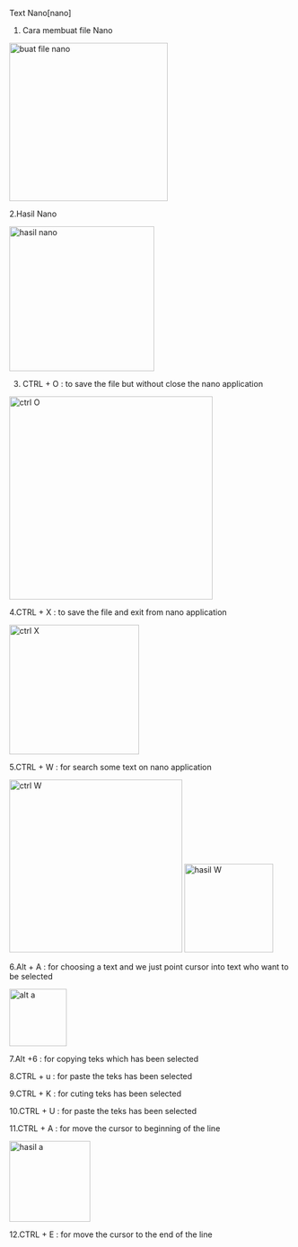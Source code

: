 Text Nano[nano]

1. Cara membuat file Nano


<img width="282" alt="buat file nano" src="https://user-images.githubusercontent.com/62433171/149636797-3ab48d1b-3394-4152-9013-f40e8784d22b.png">


2.Hasil Nano


<img width="258" alt="hasil nano" src="https://user-images.githubusercontent.com/62433171/149637026-3c8ddd19-c2df-44e4-8cab-a6e260a2b9c7.png">


3. CTRL + O : to save the file but without close the nano application


<img width="362" alt="ctrl O" src="https://user-images.githubusercontent.com/62433171/149637079-0754c986-13b1-405c-a960-ac6fbd9c13f1.png">


4.CTRL + X : to save the file and exit from nano application


<img width="231" alt="ctrl X" src="https://user-images.githubusercontent.com/62433171/149637137-608845e3-59e1-4002-92db-d3170e15ab4d.png">


5.CTRL + W : for search some text on nano application


<img width="308" alt="ctrl W" src="https://user-images.githubusercontent.com/62433171/149637141-5a66a748-546d-4914-9463-317459b2db2a.png">


<img width="158" alt="hasil W" src="https://user-images.githubusercontent.com/62433171/149637227-f71b423d-2221-4875-85a4-33bcd867ad21.png">


6.Alt + A : for choosing a text and we just point cursor into text who want to be selected


<img width="102" alt="alt a" src="https://user-images.githubusercontent.com/62433171/149637160-7ce1c1a6-913b-48bf-8f85-b78298b9ae88.png">


7.Alt +6 : for copying teks which has been selected

8.CTRL + u :  for paste the teks has been selected 

9.CTRL + K :  for cuting teks has been selected

10.CTRL + U : for paste the teks has been selected

11.CTRL + A : for move the cursor to beginning of the line


<img width="144" alt="hasil a" src="https://user-images.githubusercontent.com/62433171/149637259-3c805f07-13a5-4ceb-be0b-c5436193779a.png">

12.CTRL + E : for move the cursor to the end of the line












